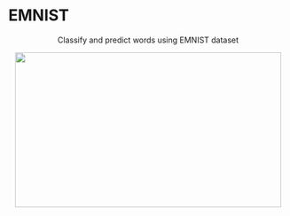 # EMNIST


<div align = "center">Classify and predict words using EMNIST dataset<br>

<a href="https://imgflip.com/gif/2eb1pw"><img src="https://i.imgflip.com/2eb1pw.gif" align = "center" height = "280" width = "480"/></a>
</div>
